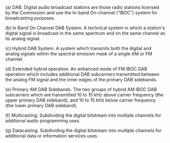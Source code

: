 (a) DAB. Digital audio broadcast stations are those radio stations licensed by the Commission and use the In-band On-channel (“IBOC”) system for broadcasting purposes.

(b) In Band On Channel DAB System. A technical system in which a station's digital signal is broadcast in the same spectrum and on the same channel as its analog signal.

(c) Hybrid DAB System. A system which transmits both the digital and analog signals within the spectral emission mask of a single AM or FM channel.

(d) Extended hybrid operation. An enhanced mode of FM IBOC DAB operation which includes additional DAB subcarriers transmitted between the analog FM signal and the inner edges of the primary DAB sidebands.

(e) Primary AM DAB Sidebands. The two groups of hybrid AM IBOC DAB subcarriers which are transmitted 10 to 15 kHz above carrier frequency (the upper primary DAB sideband), and 10 to 15 kHz below carrier frequency (the lower primary DAB sideband).

(f) Multicasting. Subdividing the digital bitstream into multiple channels for additional audio programming uses.

(g) Datacasting. Subdividing the digital bitstream into multiple channels for additional data or information services uses.

